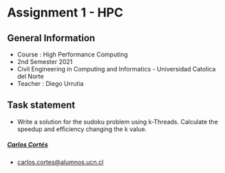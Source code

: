 # Assignment 1 - HPC

## General Information
- Course : High Performance Computing
- 2nd Semester 2021
- Civil Engineering in Computing and Informatics - Universidad Catolica del Norte
- Teacher : Diego Urrutia

## Task statement

- Write a solution for the sudoku problem using k-Threads.  Calculate the speedup and efficiency changing the k value.

##### [Carlos Cortés](https://github.com/ccortes12) 
- carlos.cortes@alumnos.ucn.cl

